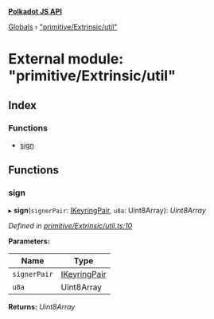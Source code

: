 **[Polkadot JS API](../README.md)**

[Globals](../globals.md) › [&quot;primitive/Extrinsic/util&quot;](_primitive_extrinsic_util_.md)

# External module: "primitive/Extrinsic/util"

## Index

### Functions

* [sign](_primitive_extrinsic_util_.md#sign)

## Functions

###  sign

▸ **sign**(`signerPair`: [IKeyringPair](../interfaces/_types_.ikeyringpair.md), `u8a`: Uint8Array): *Uint8Array*

*Defined in [primitive/Extrinsic/util.ts:10](https://github.com/polkadot-js/api/blob/d1105c8/packages/types/src/primitive/Extrinsic/util.ts#L10)*

**Parameters:**

Name | Type |
------ | ------ |
`signerPair` | [IKeyringPair](../interfaces/_types_.ikeyringpair.md) |
`u8a` | Uint8Array |

**Returns:** *Uint8Array*